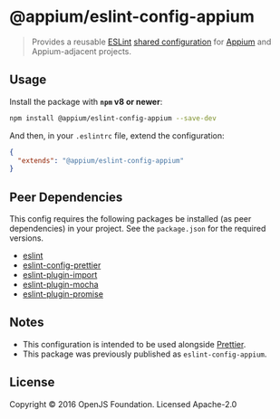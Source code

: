 # @appium/eslint-config-appium

> Provides a reusable [ESLint](http://eslint.org/) [shared configuration](http://eslint.org/docs/developer-guide/shareable-configs) for [Appium](https://github.com/appium/appium) and Appium-adjacent projects.

## Usage

Install the package with **`npm` v8 or newer**:

```bash
npm install @appium/eslint-config-appium --save-dev
```

And then, in your `.eslintrc` file, extend the configuration:

```json
{
  "extends": "@appium/eslint-config-appium"
}
```

## Peer Dependencies

This config requires the following packages be installed (as peer dependencies) in your project.  See the `package.json` for the required versions.

- [eslint](https://www.npmjs.com/package/eslint)
- [eslint-config-prettier](https://www.npmjs.com/package/eslint-config-prettier)
- [eslint-plugin-import](https://www.npmjs.com/package/eslint-plugin-import)
- [eslint-plugin-mocha](https://www.npmjs.com/package/eslint-plugin-mocha)
- [eslint-plugin-promise](https://www.npmjs.com/package/eslint-plugin-promise)

## Notes

- This configuration is intended to be used alongside [Prettier](https://www.npmjs.com/package/prettier).
- This package was previously published as `eslint-config-appium`.

## License

Copyright © 2016 OpenJS Foundation. Licensed Apache-2.0
